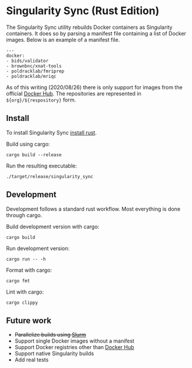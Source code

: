 # Singularity Sync (Rust Edition)

The Singularity Sync utility rebuilds Docker containers as Singularity containers. It does so by parsing a manifest file containing a list of Docker images. Below is an example of a manifest file. 

```
---
docker:
- bids/validator
- brownbnc/xnat-tools
- poldracklab/fmriprep
- poldracklab/mriqc
```

As of this writing (2020/08/26) there is only support for images from the official [Docker Hub](https://hub.docker.com). The repositories are represented in `${org}/${respository}` form.

## Install

To install Singularity Sync [install rust](https://www.rust-lang.org/tools/install).

Build using cargo:

```
cargo build --release
```

Run the resulting executable:

```
./target/release/singularity_sync
```

## Development

Development follows a standard rust workflow. Most everything is done through cargo. 

Build development version with cargo:

```
cargo build
```

Run development version:

```
cargo run -- -h
```

Format with cargo:

```
cargo fmt
```

Lint with cargo:

```
cargo clippy
```

## Future work

* ~~Parallelize builds using [Slurm](https://slurm.schedmd.com/)~~
* Support single Docker images without a manifest
* Support Docker registries other than [Docker Hub](https://hub.docker.com)
* Support native Singularity builds
* Add real tests
